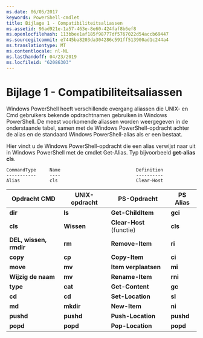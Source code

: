 ```yaml
---
ms.date: 06/05/2017
keywords: PowerShell-cmdlet
title: Bijlage 1 - Compatibiliteitsaliassen
ms.assetid: 96ad921e-1a57-463e-8e60-424faf8b6ef8
ms.openlocfilehash: 113bbee1af185f98777df5767022d54accb69447
ms.sourcegitcommit: e7445ba8203da304286c591ff513900ad1c244a4
ms.translationtype: MT
ms.contentlocale: nl-NL
ms.lasthandoff: 04/23/2019
ms.locfileid: "62086303"
---
```

# <a name="appendix-1---compatibility-aliases"></a>Bijlage 1 - Compatibiliteitsaliassen

Windows PowerShell heeft verschillende overgang aliassen die UNIX- en Cmd gebruikers bekende opdrachtnamen gebruiken in Windows PowerShell. De meest voorkomende aliassen worden weergegeven in de onderstaande tabel, samen met de Windows PowerShell-opdracht achter de alias en de standaard Windows PowerShell-alias als er een bestaat.

Hier vindt u de Windows PowerShell-opdracht die een alias verwijst naar uit in Windows PowerShell met de cmdlet Get-Alias. Typ bijvoorbeeld **get-alias cls**.

```
CommandType     Name                            Definition
-----------     ----                            ----------
Alias           cls                             Clear-Host
```

|Opdracht CMD|UNIX-opdracht|PS-Opdracht|PS Alias|
|---------------|----------------|--------------|------------|
|**dir**|**ls**|**Get-ChildItem**|**gci**|
|**cls**|**Wissen**|**Clear-Host** (functie)|**cls**|
|**DEL, wissen, rmdir**|**rm**|**Remove-Item**|**ri**|
|**copy**|**cp**|**Copy-Item**|**ci**|
|**move**|**mv**|**Item verplaatsen**|**mi**|
|**Wijzig de naam**|**mv**|**Rename-Item**|**rni**|
|**type**|**cat**|**Get-Content**|**gc**|
|**cd**|**cd**|**Set-Location**|**sl**|
|**md**|**mkdir**|**New-Item**|**ni**|
|**pushd**|**pushd**|**Push-Location**|**pushd**|
|**popd**|**popd**|**Pop-Location**|**popd**|